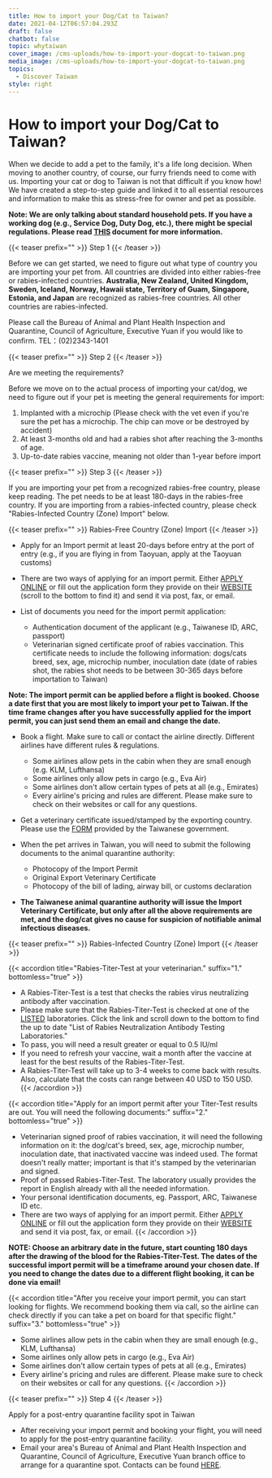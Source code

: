 ```yaml
---
title: How to import your Dog/Cat to Taiwan?
date: 2021-04-12T06:57:04.293Z
draft: false
chatbot: false
topic: whytaiwan
cover_image: /cms-uploads/how-to-import-your-dogcat-to-taiwan.png
media_image: /cms-uploads/how-to-import-your-dogcat-to-taiwan.png
topics:
  - Discover Taiwan
style: right
---
```

# How to import your Dog/Cat to Taiwan?

When we decide to add a pet to the family, it's a life long decision. When moving to another country, of course, our furry friends need to come with us. Importing your cat or dog to Taiwan is not that difficult if you know how! We have created a step-to-step guide and linked it to all essential resources and information to make this as stress-free for owner and pet as possible. 

**Note: We are only talking about standard household pets. If you have a working dog (e.g., Service Dog, Duty Dog, etc.), there might be special regulations. Please read [THIS](https://www.baphiq.gov.tw/en/upload/baphiq/files/web_structure/14261/1-16409.pdf) document for more information.** 

{{< teaser prefix="" >}}
Step 1
{{< /teaser >}}

Before we can get started, we need to figure out what type of country you are importing your pet from. All countries are divided into either rabies-free or rabies-infected countries. **Australia, New Zealand, United Kingdom, Sweden, Iceland, Norway, Hawaii state, Territory of Guam, Singapore, Estonia, and Japan** are recognized as rabies-free countries. All other countries are rabies-infected.

Please call the Bureau of Animal and Plant Health Inspection and Quarantine, Council of Agriculture, Executive Yuan if you would like to confirm. TEL：(02)2343-1401

{{< teaser prefix="" >}}
Step 2
{{< /teaser >}}

Are we meeting the requirements? 

Before we move on to the actual process of importing your cat/dog, we need to figure out if your pet is meeting the general requirements for import:

1. Implanted with a microchip (Please check with the vet even if you're sure the pet has a microchip. The chip can move or be destroyed by accident) 
2. At least 3-months old and had a rabies shot after reaching the 3-months of age.
3. Up-to-date rabies vaccine, meaning not older than 1-year before import

{{< teaser prefix="" >}}
Step 3
{{< /teaser >}}

If you are importing your pet from a recognized rabies-free country, please keep reading. The pet needs to be at least 180-days in the rabies-free country. If you are importing from a rabies-infected country, please check "Rabies-Infected Country (Zone) Import" below.

{{< teaser prefix="" >}}
Rabies-Free Country (Zone) Import
{{< /teaser >}}

* Apply for an Import permit at least 20-days before entry at the port of entry (e.g., if you are flying in from Taoyuan, apply at the Taoyuan customs) 
* There are two ways of applying for an import permit. Either [APPLY ONLINE](https://pet-epermit.baphiq.gov.tw/) or fill out the application form they provide on their [WEBSITE](https://www.baphiq.gov.tw/en/ws.php?id=14261) (scroll to the bottom to find it) and send it via post, fax, or email.
* List of documents you need for the import permit application: 

  * Authentication document of the applicant (e.g., Taiwanese ID, ARC, passport) 
  * Veterinarian signed certificate proof of rabies vaccination. This certificate needs to include the following information: dogs/cats breed, sex, age, microchip number, inoculation date (date of rabies shot, the rabies shot needs to be between 30-365 days before importation to Taiwan) 

**Note: The import permit can be applied before a flight is booked. Choose a date first that you are most likely to import your pet to Taiwan. If the time frame changes after you have successfully applied for the import permit, you can just send them an email and change the date.** 

* Book a flight. Make sure to call or contact the airline directly. Different airlines have different rules & regulations. 

  * Some airlines allow pets in the cabin when they are small enough (e.g. KLM, Lufthansa) 
  * Some airlines only allow pets in cargo (e.g., Eva Air)
  * Some airlines don't allow certain types of pets at all (e.g., Emirates) 
  * Every airline's pricing and rules are different. Please make sure to check on their websites or call for any questions. 
* Get a veterinary certificate issued/stamped by the exporting country. Please use the [FORM](https://www.baphiq.gov.tw/en/upload/baphiq/files/web_structure/14261/20103.pdf) provided by the Taiwanese government.
* When the pet arrives in Taiwan, you will need to submit the following documents to the animal quarantine authority: 

  * Photocopy of the Import Permit
  * Original Export Veterinary Certificate
  * Photocopy of the bill of lading, airway bill, or customs declaration
* **The Taiwanese animal quarantine authority will issue the Import Veterinary Certificate, but only after all the above requirements are met, and the dog/cat gives no cause for suspicion of notifiable animal infectious diseases.**

{{< teaser prefix="" >}}
Rabies-Infected Country (Zone) Import
{{< /teaser >}}



{{< accordion title="Rabies-Titer-Test at your veterinarian." suffix="1." bottomless="true" >}}
* A Rabies-Titer-Test is a test that checks the rabies virus neutralizing antibody after vaccination. 
* Please make sure that the Rabies-Titer-Test is checked at one of the [LISTED](https://www.baphiq.gov.tw/en/ws.php?id=14261) laboratories. Click the link and scroll down to the bottom to find the up to date "List of Rabies Neutralization Antibody Testing Laboratories." 
* To pass, you will need a result greater or equal to 0.5 IU/ml 
* If you need to refresh your vaccine, wait a month after the vaccine at least for the best results of the Rabies-Titer-Test.
* A Rabies-Titer-Test will take up to 3-4 weeks to come back with results. Also, calculate that the costs can range between 40 USD to 150 USD.
{{< /accordion >}}

{{< accordion title="Apply for an import permit after your Titer-Test results are out. You will need the following documents:" suffix="2." bottomless="true" >}}
* Veterinarian signed proof of rabies vaccination, it will need the following information on it: the dog/cat's breed, sex, age, microchip number, inoculation date, that inactivated vaccine was indeed used. The format doesn't really matter; important is that it's stamped by the veterinarian and signed. 
* Proof of passed Rabies-Titer-Test. The laboratory usually provides the report in English already with all the needed information. 
* Your personal identification documents, eg. Passport, ARC, Taiwanese ID etc. 
* There are two ways of applying for an import permit. Either [APPLY ONLINE](https://pet-epermit.baphiq.gov.tw/) or fill out the application form they provide on their [WEBSITE](https://www.baphiq.gov.tw/en/ws.php?id=14261) and send it via post, fax, or email.
{{< /accordion >}}



**NOTE: Choose an arbitrary date in the future, start counting 180 days after the drawing of the blood for the Rabies-Titer-Test. The dates of the successful import permit will be a timeframe around your chosen date. If you need to change the dates due to a different flight booking, it can be done via email!**



{{< accordion title="After you receive your import permit, you can start looking for flights. We recommend booking them via call, so the airline can check directly if you can take a pet on board for that specific flight." suffix="3." bottomless="true" >}}
* Some airlines allow pets in the cabin when they are small enough (e.g., KLM, Lufthansa) 
* Some airlines only allow pets in cargo (e.g., Eva Air)
* Some airlines don't allow certain types of pets at all (e.g., Emirates) 
* Every airline's pricing and rules are different. Please make sure to check on their websites or call for any questions.
{{< /accordion >}}



{{< teaser prefix="" >}}
Step 4
{{< /teaser >}}

Apply for a post-entry quarantine facility spot in Taiwan 

* After receiving your import permit and booking your flight, you will need to apply for the post-entry quarantine facility. 
* Email your area's Bureau of Animal and Plant Health Inspection and Quarantine, Council of Agriculture, Executive Yuan branch office to arrange for a quarantine spot. Contacts can be found [HERE](https://www.baphiq.gov.tw/en/ws.php?id=14261).